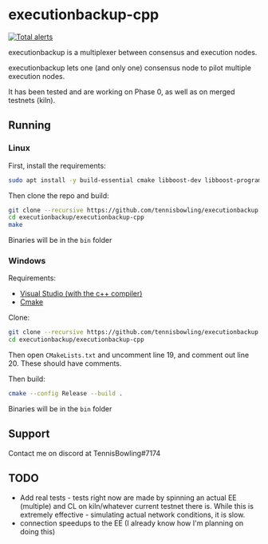 # executionbackup-cpp
[![Total alerts](https://img.shields.io/lgtm/alerts/g/TennisBowling/executionbackup.svg?logo=lgtm&logoWidth=18)](https://lgtm.com/projects/g/TennisBowling/executionbackup/alerts/)

executionbackup is a multiplexer between consensus and execution nodes.

executionbackup lets one (and only one) consensus node to pilot multiple execution nodes.  

It has been tested and are working on Phase 0, as well as on merged testnets (kiln).

## Running

### Linux
First, install the requirements:

```bash
sudo apt install -y build-essential cmake libboost-dev libboost-program-options-dev
```

Then clone the repo and build:

```bash
git clone --recursive https://github.com/tennisbowling/executionbackup.git
cd executionbackup/executionbackup-cpp
make
```

Binaries will be in the `bin` folder

### Windows
Requirements:
- [Visual Studio (with the c++ compiler)](https://visualstudio.microsoft.com/downloads/)
- [Cmake](https://cmake.org/download/)


Clone:
```bash
git clone --recursive https://github.com/tennisbowling/executionbackup.git
cd executionbackup/executionbackup-cpp
```
Then open `CMakeLists.txt` and uncomment line 19, and comment out line 20. These should have comments.

Then build:
```bash
cmake --config Release --build .
```

Binaries will be in the `bin` folder




## Support
Contact me on discord at TennisBowling#7174


## TODO
- Add real tests - tests right now are made by spinning an actual EE (multiple) and CL on kiln/whatever current testnet there is. While this is extremely effective - simulating actual network conditions, it is slow.
- connection speedups to the EE (I already know how I'm planning on doing this)